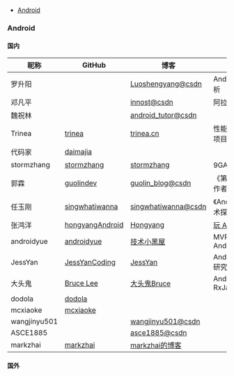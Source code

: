 - [Android](#android)












### Android

#### 国内

| 昵称        | GitHub  | 博客 | 介绍      |
| ---------- |---------------|----------|---------------------|
| 罗升阳      ||[Luoshengyang@csdn](https://blog.csdn.net/Luoshengyang)|Android 源码分析|
| 邓凡平      ||[innost@csdn](https://blog.csdn.net/innost)|阿拉神农|
| 魏祝林      ||[android_tutor@csdn](https://blog.csdn.net/android_tutor)||
| Trinea     |[trinea](https://github.com/trinea)|[trinea.cn](http://www.trinea.cn/)|性能优化、开源项目|
| 代码家     |[daimajia](https://github.com/daimajia)|||
| stormzhang |[stormzhang](https://github.com/stormzhang)|[stormzhang](http://stormzhang.com/)|9GAG作者|
| 郭霖 |[guolindev](https://github.com/guolindev)|[guolin_blog@csdn](https://blog.csdn.net/guolin_blog)|《第一行代码》作者|
| 任玉刚 |[singwhatiwanna](https://github.com/singwhatiwanna)|[singwhatiwanna@csdn](https://blog.csdn.net/singwhatiwanna)|《Android 开发艺术探索》作者|
| 张鸿洋 |[hongyangAndroid](https://github.com/hongyangAndroid)|[Hongyang](https://blog.csdn.net/lmj623565791)|[玩 Android](http://www.wanandroid.com/)|
| androidyue |[androidyue](https://github.com/androidyue)|[技术小黑屋](https://droidyue.com/)|MVPArms , AndroidAutoSize|
| JessYan |[JessYanCoding](https://github.com/JessYanCoding)|[JessYan](http://jessyan.me/)|Android , Java 研究|
| 大头鬼 |[Bruce Lee](https://github.com/lzyzsd)|[大头鬼Bruce](https://blog.csdn.net/lzyzsd/)|Android , RxJava|
| dodola |[dodola](https://github.com/dodola)|||
| mcxiaoke |[mcxiaoke](https://github.com/mcxiaoke)|||
| wangjinyu501 ||[wangjinyu501@csdn](https://blog.csdn.net/wangjinyu501)||
| ASCE1885 ||[asce1885@csdn](https://blog.csdn.net/asce1885)||
| markzhai |[markzhai](https://github.com/markzhai)|[markzhai的博客](http://blog.zhaiyifan.cn/)||

#### 国外